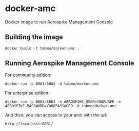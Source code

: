 docker-amc
==========

Docker image to run Aerospike Management Console

Building the image
------------------

    docker build -t tabmo/docker-amc .

Running Aerospike Management Console
------------------------------------

For community edition:
    
    docker run -p 8081:8081 -d tabmo/docker-amc

For enterprise edition:

    docker run -p 8081:8081 -e AEROSPIKE_USER=YOURUSER -e AEROSPIKE_PASSWORD=YOURPASSWORD -d tabmo/docker-amc

And then, you can access to your amc with the url:

    http://localhost:8081/
